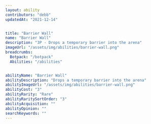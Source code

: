 ```yaml
---
layout: ability
contributors: "debb"
updatedAt: "2021-12-14"


title: "Barrier Wall"
name: "Barrier Wall"
description: "3P - Drops a temporary barrier into the arena"
imageUrl: "/assets/img/abilities/barrier-wall.png"
breadcrumbs:
  Botpack: "/botpack"
  Abilities: "/abilities"


abilityName: "Barrier Wall"
abilityDescription: "Drops a temporary barrier into the arena"
abilityImageUrl: "/assets/img/abilities/barrier-wall.png"
abilityCost: "3"
abilityRarity: "Rare"
abilityRaritySortOrder: "3"
abilityAcquisition: ""
abilityOpinion: ""
searchKeywords: ""
---
```



